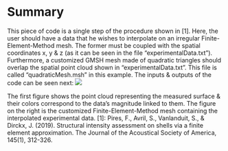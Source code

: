 # Summary

This piece of code is a single step of the procedure shown in [1]. Here, the user should have a data that he wishes to interpolate on an irregular Finite-Element-Method mesh. The former must be coupled with the spatial coordinates x, y & z (as it can be seen in the file “experimentalData.txt”). Furthermore, a customized GMSH mesh made of quadratic triangles should overlap the spatial point cloud shown in “experimentalData.txt”. This file is called “quadraticMesh.msh” in this example.
The inputs & outputs of the code can be seen next:
<img src=”figures/FEMinterpolation.png” width = ”100”>

The first figure shows the point cloud representing the measured surface & their colors correspond to the data’s magnitude linked to them. The figure on the right is the customized Finite-Element-Method mesh containing the interpolated experimental data.
[1]: Pires, F., Avril, S., Vanlanduit, S., & Dirckx, J. (2019). Structural intensity assessment on shells via a finite element approximation. The Journal of the Acoustical Society of America, 145(1), 312-326.

